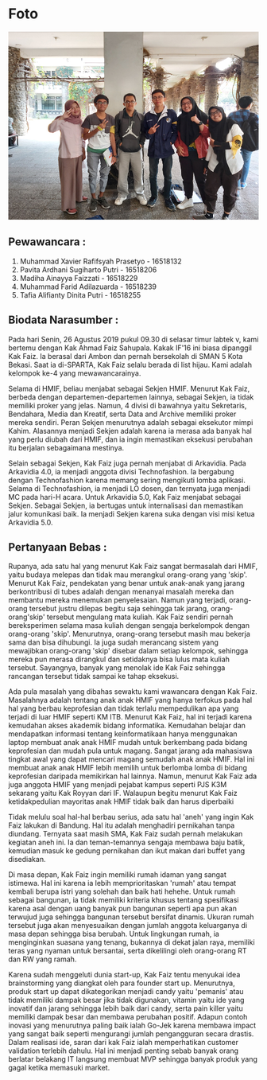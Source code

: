 # Foto
![alt text](./foto-16518132-16518206-16518229-16518239-16518255.jpg)

## Pewawancara :
1. Muhammad Xavier Rafifsyah Prasetyo - 16518132
2. Pavita Ardhani Sugiharto Putri - 16518206
3. Madiha Ainayya Faizzati - 16518229
4. Muhammad Farid Adilazuarda - 16518239
5. Tafia Alifianty Dinita Putri - 16518255

## Biodata Narasumber :

  Pada hari Senin, 26 Agustus 2019 pukul 09.30 di selasar timur labtek v, kami bertemu dengan Kak Ahmad Faiz Sahupala. 
Kakak IF'16 ini biasa dipanggil Kak Faiz. Ia berasal dari Ambon dan pernah bersekolah di SMAN 5 Kota Bekasi. 
Saat ia di-SPARTA, Kak Faiz selalu berada di list hijau. Kami adalah kelompok ke-4 yang mewawancarainya. 

  Selama di HMIF, beliau menjabat sebagai Sekjen HMIF. Menurut Kak Faiz, berbeda dengan departemen-departemen lainnya, sebagai Sekjen, 
ia tidak memiliki proker yang jelas. Namun, 4 divisi di bawahnya yaitu Sekretaris, Bendahara, Media dan Kreatif, serta Data and Archive 
memiliki proker mereka sendiri. Peran Sekjen menurutnya adalah sebagai eksekutor mimpi Kahim. Alasannya menjadi Sekjen adalah karena
ia merasa ada banyak hal yang perlu diubah dari HMIF, dan ia ingin memastikan eksekusi perubahan itu berjalan sebagaimana mestinya.

  Selain sebagai Sekjen, Kak Faiz juga pernah menjabat di Arkavidia. Pada Arkavidia 4.0, ia menjadi anggota divisi Technofashion. Ia
bergabung dengan Technofashion karena memang sering mengikuti lomba aplikasi. Selama di Technofashion, ia menjadi LO dosen, dan ternyata
juga menjadi MC pada hari-H acara. Untuk Arkavidia 5.0, Kak Faiz menjabat sebagai Sekjen. Sebagai Sekjen, ia bertugas untuk internalisasi
dan memastikan jalur komunikasi baik. Ia menjadi Sekjen karena suka dengan visi misi ketua Arkavidia 5.0.

## Pertanyaan Bebas :

  Rupanya, ada satu hal yang menurut Kak Faiz sangat bermasalah dari HMIF, yaitu budaya melepas dan tidak mau merangkul orang-orang yang
'skip'. Menurut Kak Faiz, pendekatan yang benar untuk anak-anak yang jarang berkontribusi di tubes adalah dengan menanyai masalah mereka
dan membantu mereka menemukan penyelesaian. Namun yang terjadi, orang-orang tersebut justru dilepas begitu saja sehingga tak jarang, orang-orang'skip' tersebut mengulang mata kuliah. Kak Faiz sendiri pernah bereksperimen selama masa kuliah dengan sengaja berkelompok dengan orang-orang 'skip'. Menurutnya, orang-orang tersebut masih mau bekerja sama dan bisa dihubungi. Ia juga sudah merancang sistem yang mewajibkan orang-orang 'skip' disebar dalam setiap kelompok, sehingga mereka pun merasa dirangkul dan setidaknya bisa lulus mata kuliah tersebut. Sayangnya, banyak yang menolak ide Kak Faiz sehingga rancangan tersebut tidak sampai ke tahap eksekusi.

  Ada pula masalah yang dibahas sewaktu kami wawancara dengan Kak Faiz. Masalahnya adalah tentang anak anak HMIF yang hanya terfokus pada hal hal yang berbau keprofesian dan tidak terlalu mempedulikan apa yang terjadi di luar HMIF seperti KM ITB. Menurut Kak Faiz, hal ini terjadi karena kemudahan akses akademik bidang informatika. Kemudahan belajar dan mendapatkan informasi tentang keinformatikaan hanya menggunakan laptop membuat anak anak HMIF mudah untuk berkembang pada bidang keprofesian dan mudah pula untuk magang. Sangat jarang ada mahasiswa tingkat awal yang dapat mencari magang semudah anak anak HMIF. Hal ini membuat anak anak HMIF lebih memilih untuk berlomba lomba di bidang keprofesian daripada memikirkan hal lainnya. Namun, menurut Kak Faiz ada juga anggota HMIF yang menjadi pejabat kampus seperti PJS K3M sekarang yaitu Kak Royyan dari IF. Walaupun begitu menurut Kak Faiz ketidakpedulian mayoritas anak HMIF tidak baik dan harus diperbaiki

  Tidak melulu soal hal-hal berbau serius, ada satu hal 'aneh' yang ingin Kak Faiz lakukan di Bandung. Hal itu adalah menghadiri pernikahan tanpa diundang. Ternyata saat masih SMA, Kak Faiz sudah pernah melakukan kegiatan aneh ini. Ia dan teman-temannya sengaja membawa baju batik, kemudian masuk ke gedung pernikahan dan ikut makan dari buffet yang disediakan. 

  Di masa depan, Kak Faiz ingin memiliki rumah idaman yang sangat istimewa. Hal ini karena ia lebih memprioritaskan 'rumah' atau tempat kembali berupa istri yang solehah dan baik hati hehehe. Untuk rumah sebagai bangunan, ia tidak memiliki kriteria khusus tentang spesifikasi karena asal dengan uang banyak pun bangunan seperti apa pun akan terwujud juga sehingga bangunan tersebut bersifat dinamis. Ukuran rumah tersebut juga akan menyesuaikan dengan jumlah anggota keluarganya di masa depan sehingga bisa berubah. Untuk lingkungan rumah, ia menginginkan suasana yang tenang, bukannya di dekat jalan raya, memiliki teras yang nyaman untuk bersantai, serta dikelilingi oleh orang-orang RT dan RW yang ramah.
  
  Karena sudah menggeluti dunia start-up, Kak Faiz tentu menyukai idea brainstorming yang diangkat oleh para founder start up. Menurutnya, produk start up dapat dikategorikan menjadi candy yaitu 'pemanis' atau tidak memiliki dampak besar jika tidak digunakan, vitamin yaitu ide yang inovatif dan jarang sehingga lebih baik dari candy, serta pain killer yaitu memiliki dampak besar dan membawa perubahan positif. Adapun contoh inovasi yang menurutnya paling baik ialah Go-Jek karena membawa impact yang sangat baik seperti mengurangi jumlah pengangguran secara drastis. Dalam realisasi ide, saran dari kak Faiz ialah memperhatikan customer validation terlebih dahulu. Hal ini menjadi penting sebab banyak orang berlatar belakang IT langsung membuat MVP sehingga banyak produk yang gagal ketika memasuki market.

